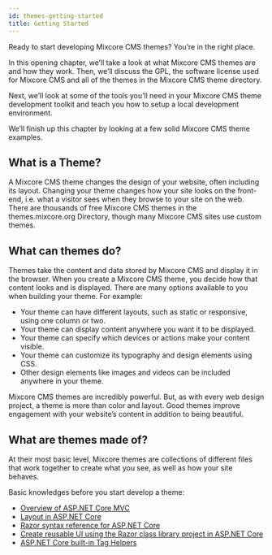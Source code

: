 ```yaml
---
id: themes-getting-started
title: Getting Started
---
```


Ready to start developing Mixcore CMS themes? You’re in the right place.

In this opening chapter, we’ll take a look at what Mixcore CMS themes are and how they work. Then, we’ll discuss the GPL, the software license used for Mixcore CMS and all of the themes in the Mixcore CMS theme directory.

Next, we’ll look at some of the tools you’ll need in your Mixcore CMS theme development toolkit and teach you how to setup a local development environment.

We’ll finish up this chapter by looking at a few solid Mixcore CMS theme examples.

## What is a Theme?
A Mixcore CMS theme changes the design of your website, often including its layout. Changing your theme changes how your site looks on the front-end, i.e. what a visitor sees when they browse to your site on the web. There are thousands of free Mixcore CMS themes in the themes.mixcore.org Directory, though many Mixcore CMS sites use custom themes.

## What can themes do?

Themes take the content and data stored by Mixcore CMS and display it in the browser. When you create a Mixcore CMS theme, you decide how that content looks and is displayed. There are many options available to you when building your theme. For example:

- Your theme can have different layouts, such as static or responsive, using one column or two.
- Your theme can display content anywhere you want it to be displayed.
- Your theme can specify which devices or actions make your content visible.
- Your theme can customize its typography and design elements using CSS.
- Other design elements like images and videos can be included anywhere in your theme.

Mixcore CMS themes are incredibly powerful. But, as with every web design project, a theme is more than color and layout. Good themes improve engagement with your website’s content in addition to being beautiful.

## What are themes made of?
At their most basic level, Mixcore themes are collections of different files that work together to create what you see, as well as how your site behaves.

Basic knowledges before you start develop a theme:
- [Overview of ASP.NET Core MVC](https://docs.microsoft.com/en-us/aspnet/core/mvc/overview?view=aspnetcore-5.0)
- [Layout in ASP.NET Core](https://docs.microsoft.com/en-us/aspnet/core/mvc/views/layout?view=aspnetcore-5.0)
- [Razor syntax reference for ASP.NET Core](https://docs.microsoft.com/en-us/aspnet/core/mvc/views/razor?view=aspnetcore-5.0)
- [Create reusable UI using the Razor class library project in ASP.NET Core](https://docs.microsoft.com/en-us/aspnet/core/razor-pages/ui-class?view=aspnetcore-5.0&tabs=visual-studio)
- [ASP.NET Core built-in Tag Helpers](https://docs.microsoft.com/en-us/aspnet/core/mvc/views/tag-helpers/built-in/?view=aspnetcore-5.0)
